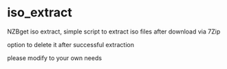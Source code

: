# iso_extract
NZBget iso extract, simple script to extract iso files after download via 7Zip

option to delete it after successful extraction 

please modify to your own needs
